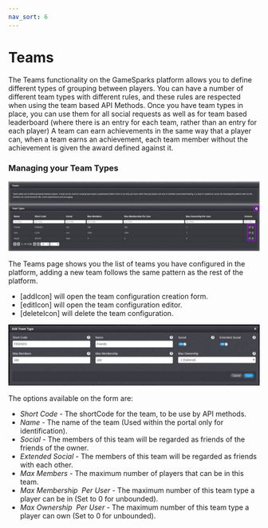 ```yaml
---
nav_sort: 6
---
```


# Teams

The Teams functionality on the GameSparks platform allows you to define different types of grouping between players. You can have a number of different team types with different rules, and these rules are respected when using the team based API Methods. Once you have team types in place, you can use them for all social requests as well as for team based leaderboard (where there is an entry for each team, rather than an entry for each player) A team can earn achievements in the same way that a player can, when a team earns an achievement, each team member without the achievement is given the award defined against it.

### Managing your Team Types

![](img/Teams/1.jpg)

The Teams page shows you the list of teams you have configured in the platform, adding a new team follows the same pattern as the rest of the platform.

  * [addIcon] will open the team configuration creation form.
  * [editIcon] will open the team configuration editor.
  * [deleteIcon] will delete the team configuration.

![](img/Teams/2.jpg)

The options available on the form are:

  * *Short Code* \- The shortCode for the team, to be use by API methods.
  * *Name* \- The name of the team (Used within the portal only for identification).
  * *Social* \- The members of this team will be regarded as friends of the friends of the owner.
  * *Extended Social* \- The members of this team will be regarded as friends with each other.
  * *Max Members* \- The maximum number of players that can be in this team.
  * *Max Membership  Per User* \- The maximum number of this team type a player can be in (Set to 0 for unbounded).
  * *Max Ownership  Per User* \- The maximum number of this team type a player can own (Set to 0 for unbounded).
